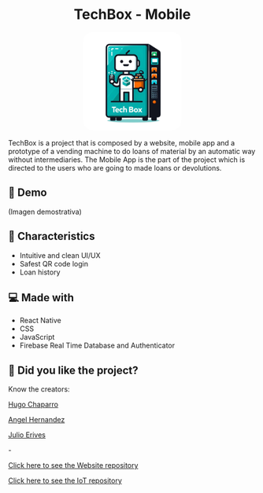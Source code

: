 <h1 align="center" id="title">TechBox - Mobile</h1>

<p align="center"> <img src="./assets/logo-nobg.png" width="200" style="border-radius: 20px;" alt="project-image" /> </p>

<p id="description">TechBox is a project that is composed by a website, mobile app and a prototype of a vending machine to do loans of material by an automatic way without intermediaries. The Mobile App is the part of the project which is directed to the users who are going to made loans or devolutions.</p>

<h2>🚀 Demo</h2>

(Imagen demostrativa)

<h2>🧐 Characteristics</h2>

*   Intuitive and clean UI/UX
*   Safest QR code login
*   Loan history
  
<h2>💻 Made with</h2>

*   React Native
*   CSS
*   JavaScript
*   Firebase Real Time Database and Authenticator

<h2>💖 Did you like the project?</h2>

<p> Know the creators:</p>
<p><a href="https://github.com/Hgdv11">Hugo Chaparro<a></p>
<p><a href="https://github.com/aahpichardo">Angel Hernandez<a></p>
<p><a href="https://github.com/julioerives">Julio Erives<a></p> 
<p>-</p>

<p><a href="https://github.com/julioerives/" target="_blank">Click here to see the Website repository</a><p>
<p><a href="https://github.com/aahpichardo/techbox-microcontrolador" target="_blank">Click here to see the IoT repository</a><p>

